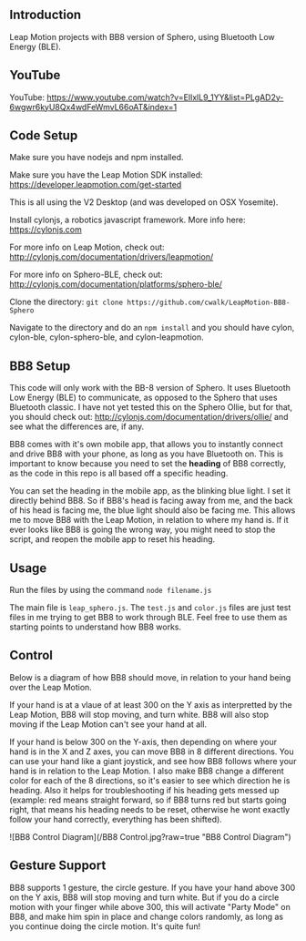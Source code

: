 ## Introduction

Leap Motion projects with BB8 version of Sphero, using Bluetooth Low Energy (BLE).

## YouTube

YouTube: https://www.youtube.com/watch?v=EIlxlL9_1YY&list=PLgAD2y-6wgwr6kyU8Qx4wdFeWmvL66oAT&index=1

## Code Setup

Make sure you have nodejs and npm installed.

Make sure you have the Leap Motion SDK installed: https://developer.leapmotion.com/get-started

This is all using the V2 Desktop (and was developed on OSX Yosemite).

Install cylonjs, a robotics javascript framework. More info here: https://cylonjs.com

For more info on Leap Motion, check out: http://cylonjs.com/documentation/drivers/leapmotion/

For more info on Sphero-BLE, check out: http://cylonjs.com/documentation/platforms/sphero-ble/

Clone the directory: `git clone https://github.com/cwalk/LeapMotion-BB8-Sphero`

Navigate to the directory and do an `npm install` and you should have cylon, cylon-ble, cylon-sphero-ble, and cylon-leapmotion.

## BB8 Setup

This code will only work with the BB-8 version of Sphero. It uses Bluetooth Low Energy (BLE) to communicate, as opposed to the Sphero that uses Bluetooth classic. I have not yet tested this on the Sphero Ollie, but for that, you should check out: http://cylonjs.com/documentation/drivers/ollie/ and see what the differences are, if any.

BB8 comes with it's own mobile app, that allows you to instantly connect and drive BB8 with your phone, as long as you have Bluetooth on. This is important to know because you need to set the **heading** of BB8 correctly, as the code in this repo is all based off a specific heading. 

You can set the heading in the mobile app, as the blinking blue light. I set it directly behind BB8. So if BB8's head is facing away from me, and the back of his head is facing me, the blue light should also be facing me. This allows me to move BB8 with the Leap Motion, in relation to where my hand is. If it ever looks like BB8 is going the wrong way, you might need to stop the script, and reopen the mobile app to reset his heading.

## Usage

Run the files by using the command `node filename.js`

The main file is `leap_sphero.js`. The `test.js` and `color.js` files are just test files in me trying to get BB8 to work through BLE. Feel free to use them as starting points to understand how BB8 works.

## Control

Below is a diagram of how BB8 should move, in relation to your hand being over the Leap Motion.

If your hand is at a vlaue of at least 300 on the Y axis as interpretted by the Leap Motion, BB8 will stop moving, and turn white. BB8 will also stop moving if the Leap Motion can't see your hand at all.

If your hand is below 300 on the Y-axis, then depending on where your hand is in the X and Z axes, you can move BB8 in 8 different directions. You can use your hand like a giant joystick, and see how BB8 follows where your hand is in relation to the Leap Motion. I also make BB8 change a different color for each of the 8 directions, so it's easier to see which direction he is heading. Also it helps for troubleshooting if his heading gets messed up (example: red means straight forward, so if BB8 turns red but starts going right, that means his heading needs to be reset, otherwise he wont exactly follow your hand correctly, everything has been shifted).

![BB8 Control Diagram](/BB8 Control.jpg?raw=true "BB8 Control Diagram")

## Gesture Support

BB8 supports 1 gesture, the circle gesture. If you have your hand above 300 on the Y axis, BB8 will stop moving and turn white. But if you do a circle motion with your finger while above 300, this will activate "Party Mode" on BB8, and make him spin in place and change colors randomly, as long as you continue doing the circle motion. It's quite fun!
